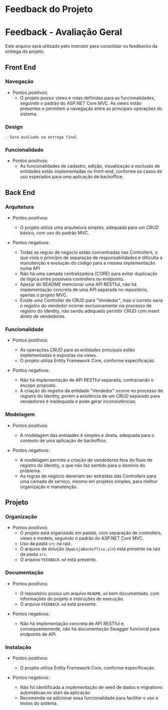
# Feedback do Projeto
# Feedback - Avaliação Geral

Este arquivo será utilizado pelo instrutor para consolidar os feedbacks da entrega do projeto.
## Front End
### Navegação
  * Pontos positivos:
    - O projeto possui views e rotas definidas para as funcionalidades, seguindo o padrão do ASP.NET Core MVC. As views estão presentes e permitem a navegação entre as principais operações do sistema.

### Design
    - Será avaliado na entrega final

### Funcionalidade
  * Pontos positivos:
    - As funcionalidades de cadastro, edição, visualização e exclusão de entidades estão implementadas no front-end, conforme os casos de uso esperados para uma aplicação de backoffice.

## Back End
### Arquitetura
  * Pontos positivos:
    - O projeto utiliza uma arquitetura simples, adequada para um CRUD básico, com uso do padrão MVC.

  * Pontos negativos:
    - Todas as regras de negócio estão concentradas nas Controllers, o que viola o princípio de separação de responsabilidades e dificulta a manutenção e evolução do código para a mesma implementação numa API
    - Não há uma camada centralizadora (CORE) para evitar duplicação de lógica entre possíveis controllers ou endpoints.
    - Apesar do README mencionar uma API RESTful, não há implementação concreta de uma API separada no repositório, apenas o projeto MVC.
    - Existe uma Controller de CRUD para "Vendedor", mas o correto seria o registro do vendedor ocorrer exclusivamente via processo de registro do Identity, não sendo adequado permitir CRUD com insert direto de vendedores.

### Funcionalidade
  * Pontos positivos:
    - As operações CRUD para as entidades principais estão implementadas e expostas via views.
    - O projeto utiliza Entity Framework Core, conforme especificação.

  * Pontos negativos:
    - Não há implementação de API RESTful separada, contrariando o escopo proposto.
    - A criação do registro da entidade "Vendedor" ocorre no processo de registro do Identity, porém a existência de um CRUD separado para vendedores é inadequada e pode gerar inconsistências.

### Modelagem
  * Pontos positivos:
    - A modelagem das entidades é simples e direta, adequada para o contexto de uma aplicação de backoffice.

  * Pontos negativos:
    - A modelagem permite a criação de vendedores fora do fluxo de registro do Identity, o que não faz sentido para o domínio do problema.
    - As regras de negócio deveriam ser extraídas das Controllers para uma camada de serviço, mesmo em projetos simples, para melhor organização e manutenção.

## Projeto
### Organização
  * Pontos positivos:
    - O projeto está organizado em pastas, com separação de controllers, views e models, seguindo o padrão do ASP.NET Core MVC.
    - Uso da pasta `src` na raiz.
    - O arquivo de solução (`AppLojaBackoffice.sln`) está presente na raiz da pasta `src`.
    - O arquivo `FEEDBACK.md` está presente.

### Documentação
  * Pontos positivos:
    - O repositório possui um arquivo `README.md` bem documentado, com informações do projeto e instruções de execução.
    - O arquivo `FEEDBACK.md` está presente.

  * Pontos negativos:
    - Não há implementação concreta de API RESTful e, consequentemente, não há documentação Swagger funcional para endpoints de API.

### Instalação
  * Pontos positivos:
    - O projeto utiliza Entity Framework Core, conforme especificação.

  * Pontos negativos:
    - Não foi identificada a implementação de seed de dados e migrations automáticas no start da aplicação. 
    - Recomenda-se adicionar essa funcionalidade para facilitar o uso e testes do sistema.
